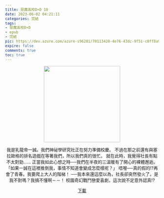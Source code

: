 ```yaml
---
title: 惡魔高校D×D 10
date: 2023-06-02 04:21:11
categories: 完結
tags:
- 惡魔高校D×D
- epub
- 完結
pic: https://dev.azure.com/azure-s96281/78113428-4e76-43dc-9f51-c0ff8a913055/_apis/git/repositories/a379171b-de46-4c10-9b0d-00da23959885/items?path=/Epub%20Cover/%E6%83%A1%E9%AD%94%E9%AB%98%E6%A0%A1D%C3%97D-10.jpg&versionDescriptor%5BversionOptions%5D=0&versionDescriptor%5BversionType%5D=0&versionDescriptor%5Bversion%5D=main&resolveLfs=true&%24format=octetStream&api-version=5.0
expire: false
comments: true
toc: true
---
```


<div style="text-align:center" class="kratos-post-content">

<img width="250px" src="https://dev.azure.com/azure-s96281/78113428-4e76-43dc-9f51-c0ff8a913055/_apis/git/repositories/a379171b-de46-4c10-9b0d-00da23959885/items?path=/Epub%20Cover/%E6%83%A1%E9%AD%94%E9%AB%98%E6%A0%A1D%C3%97D-10.jpg&versionDescriptor%5BversionOptions%5D=0&versionDescriptor%5BversionType%5D=0&versionDescriptor%5Bversion%5D=main&resolveLfs=true&%24format=octetStream&api-version=5.0">

<p>
我是乳龍帝一誠。我們神祕學研究社正在努力準備校慶。
不過在那之前還有與塞拉歐格的排名遊戲在等著我們，所以我們真的很忙。
就在此時，我覺得社長有點不太對勁……
正當我如此心想之時──我們在半夜的三溫暖有了開心的裸體邂逅。
「如果一誠在這裡推倒我，事情不知道會變成怎麼樣呢？」
唔喔──真的假的!?再會了青春。我要爬上大人的階梯！
──我本來還這麼以為，社長卻突然發火了。是我不對嗎？我搞不懂啊－－！
校園奇幻戰鬥戀愛喜劇，這次說不定意外認真!?
</p>

<p>
<a href="https://epubdatabase.azurewebsites.net/EBOOKS/EPUB/完結/惡魔高校D×D/惡魔高校D×D/10%E6%83%A1%E9%AD%94%E9%AB%98%E6%A0%A1D%C3%97D.epub?download=1">下載</a>
</p>

</div>
